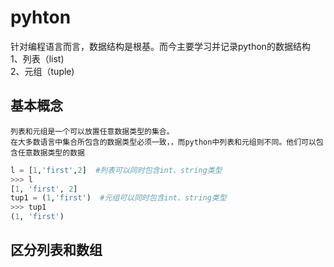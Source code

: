 # pyhton
针对编程语言而言，数据结构是根基。而今主要学习并记录python的数据结构  
1、列表（list)  
2、元组（tuple)  
## 基本概念
    列表和元组是一个可以放置任意数据类型的集合。
    在大多数语言中集合所包含的数据类型必须一致，，而python中列表和元组则不同。他们可以包含任意数据类型的数据
```python
l = [1,'first',2]  #列表可以同时包含int、string类型
>>> l
[1, 'first', 2]
tup1 = (1,'first')  #元组可以同时包含int、string类型
>>> tup1
(1, 'first')
```
## 区分列表和数组


